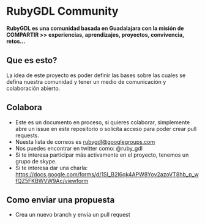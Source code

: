 # RubyGDL Community

**RubyGDL es una comunidad basada en Guadalajara con la misión de COMPARTIR >> experiencias, aprendizajes, proyectos, convivencia, retos...**

## Que es esto?

La idea de este proyecto es poder definir las bases sobre las cuales se defina nuestra comunidad y tener
un medio de comunicación y colaboración abierto.

## Colabora

* Este es un documento en proceso, si quieres colaborar, simplemente abre un issue en este repositorio o solicita acceso
para poder crear pull requests.
* Nuesta lista de correos es rubygdl@googlegroups.com
* Nos puedes encontrar en twitter como: @ruby_gdl
* Si te interesa participar más activamente en el proyecto, tenemos un grupo de skype.
* Si te interesa dar una charla: https://docs.google.com/forms/d/1SI_B2I6qk4APW8Yov2azoVT8hb_p_wfQZ5FKBWVW9Ac/viewform

## Como enviar una propuesta

* Crea un nuevo branch y envia un pull request
